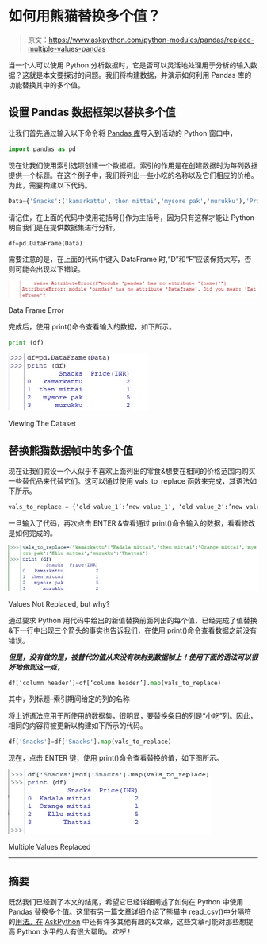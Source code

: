 # 如何用熊猫替换多个值？

> 原文：<https://www.askpython.com/python-modules/pandas/replace-multiple-values-pandas>

当一个人可以使用 Python 分析数据时，它是否可以灵活地处理用于分析的输入数据？这就是本文要探讨的问题。我们将构建数据，并演示如何利用 Pandas 库的功能替换其中的多个值。

## 设置 Pandas 数据框架以替换多个值

让我们首先通过输入以下命令将 [Pandas 库](https://www.askpython.com/python-modules/pandas/python-pandas-module-tutorial)导入到活动的 Python 窗口中，

```py
import pandas as pd

```

现在让我们使用索引选项创建一个数据框。索引的作用是在创建数据时为每列数据提供一个标题。在这个例子中，我们将列出一些小吃的名称以及它们相应的价格。为此，需要构建以下代码。

```py
Data={'Snacks':('kamarkattu','then mittai','mysore pak','murukku'),'Price(INR)':[2,1,5,2]}

```

请记住，在上面的代码中使用花括号{}作为主括号，因为只有这样才能让 Python 明白我们是在提供数据集进行分析。

```py
df=pd.DataFrame(Data)

```

需要注意的是，在上面的代码中键入 DataFrame 时,“D”和“F”应该保持大写，否则可能会出现以下错误。

![DataFrame Error](img/bfd3aabe0996ce745ee9c1297e0f26b4.png)

Data Frame Error

完成后，使用 print()命令查看输入的数据，如下所示。

```py
print (df)

```

![Viewing The Dataset](img/bb834883e318c7d76d6ff35ee0ce3800.png)

Viewing The Dataset

## 替换熊猫数据帧中的多个值

现在让我们假设一个人似乎不喜欢上面列出的零食&想要在相同的价格范围内购买一些替代品来代替它们。这可以通过使用 vals_to_replace 函数来完成，其语法如下所示。

```py
vals_to_replace = {‘old value_1’:’new value_1’, ‘old value_2’:’new value_2’, ……..}

```

一旦输入了代码，再次点击 ENTER &查看通过 print()命令输入的数据，看看修改是如何完成的。

![Values Not Replaced](img/6a4d24caef85cb296720396cb9520800.png)

Values Not Replaced, but why?

通过要求 Python 用代码中给出的新值替换前面列出的每个值，已经完成了值替换&下一行中出现三个箭头的事实也告诉我们，在使用 print()命令查看数据之前没有错误。

***但是，没有做的是，被替代的值从来没有映射到数据帧上！使用下面的语法可以很好地做到这一点，***

```py
df[‘column header’]=df[‘column header’].map(vals_to_replace)

```

其中，列标题–索引期间给定的列的名称

将上述语法应用于所使用的数据集，很明显，要替换条目的列是“小吃”列。因此，相同的内容将被更新以构建如下所示的代码。

```py
df['Snacks']=df['Snacks'].map(vals_to_replace)

```

现在，点击 ENTER 键，使用 print()命令查看替换的值，如下图所示。

![Multiple Values Replaced](img/bc3543453f2a372bb8a4ca8b406c0ba9.png)

Multiple Values Replaced

* * *

## 摘要

既然我们已经到了本文的结尾，希望它已经详细阐述了如何在 Python 中使用 Pandas 替换多个值。这里有另一篇文章详细介绍了熊猫中 read_csv()中分隔符的[用法。在](https://www.askpython.com/python/read_csv-delimiters-using-pandas) [AskPython](https://www.askpython.com/) 中还有许多其他有趣的&文章，这些文章可能对那些想提高 Python 水平的人有很大帮助。*欢呼*！